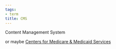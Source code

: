 ```yaml
---
tags:
- term
title: CMS
---
```


Content Management System

or maybe [Centers for Medicare & Medicaid Services](https://www.cms.gov)